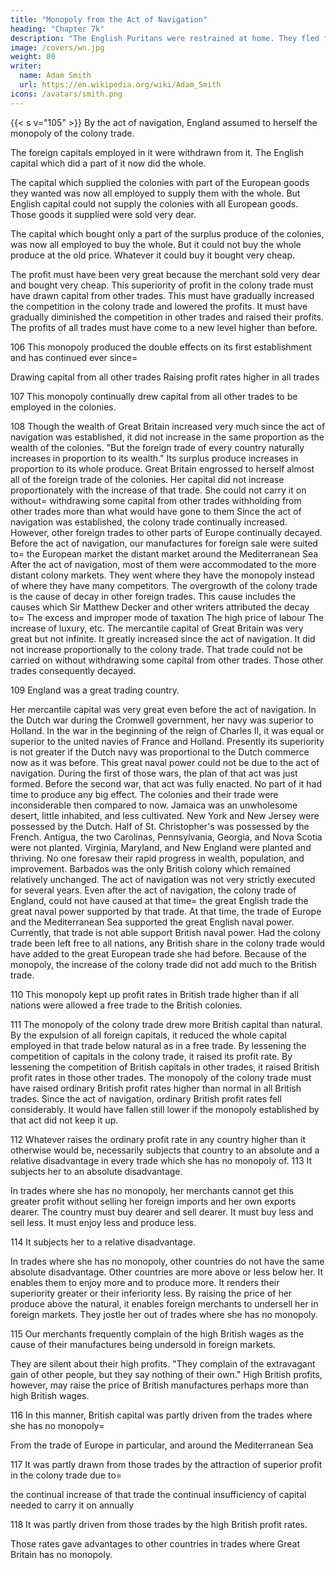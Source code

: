 ```yaml
---
title: "Monopoly from the Act of Navigation"
heading: "Chapter 7k"
description: "The English Puritans were restrained at home. They fled for freedom to America and established the four governments of New England"
image: /covers/wn.jpg
weight: 80
writer:
  name: Adam Smith
  url: https://en.wikipedia.org/wiki/Adam_Smith
icons: /avatars/smith.png
---
```




{{< s v="105" >}} By the act of navigation, England assumed to herself the monopoly of the colony trade.

The foreign capitals employed in it were withdrawn from it.
The English capital which did a part of it now did the whole.

The capital which supplied the colonies with part of the European goods they wanted was now all employed to supply them with the whole.
    But English capital could not supply the colonies with all European goods.
    Those goods it supplied were sold very dear.

The capital which bought only a part of the surplus produce of the colonies, was now all employed to buy the whole.
    But it could not buy the whole produce at the old price.
    Whatever it could buy it bought very cheap.

The profit must have been very great because the merchant sold very dear and bought very cheap.
    This superiority of profit in the colony trade must have drawn capital from other trades.
    This must have gradually increased the competition in the colony trade and lowered the profits.
    It must have gradually diminished the competition in other trades and raised their profits.
    The profits of all trades must have come to a new level higher than before.

106 This monopoly produced the double effects on its first establishment and has continued ever since= 

Drawing capital from all other trades
Raising profit rates higher in all trades

107 This monopoly continually drew capital from all other trades to be employed in the colonies.

108 Though the wealth of Great Britain increased very much since the act of navigation was established, it did not increase in the same proportion as the wealth of the colonies.
"But the foreign trade of every country naturally increases in proportion to its wealth."
    Its surplus produce increases in proportion to its whole produce.
Great Britain engrossed to herself almost all of the foreign trade of the colonies.
    Her capital did not increase proportionately with the increase of that trade.
    She could not carry it on without= 
        withdrawing some capital from other trades
        withholding from other trades more than what would have gone to them
Since the act of navigation was established, the colony trade continually increased.
    However, other foreign trades to other parts of Europe continually decayed.
Before the act of navigation, our manufactures for foreign sale were suited to= 
    the European market
    the distant market around the Mediterranean Sea
After the act of navigation, most of them were accommodated to the more distant colony markets.
    They went where they have the monopoly instead of where they have many competitors.
The overgrowth of the colony trade is the cause of decay in other foreign trades.
    This cause includes the causes which Sir Matthew Decker and other writers attributed the decay to= 
        The excess and improper mode of taxation
        The high price of labour
        The increase of luxury, etc.
The mercantile capital of Great Britain was very great but not infinite.
    It greatly increased since the act of navigation.
    It did not increase proportionally to the colony trade.
        That trade could not be carried on without withdrawing some capital from other trades.
            Those other trades consequently decayed.

109 England was a great trading country.

Her mercantile capital was very great even before the act of navigation.
In the Dutch war during the Cromwell government, her navy was superior to Holland.
In the war in the beginning of the reign of Charles II, it was equal or superior to the united navies of France and Holland.
    Presently its superiority is not greater if the Dutch navy was proportional to the Dutch commerce now as it was before.
This great naval power could not be due to the act of navigation.
    During the first of those wars, the plan of that act was just formed.
    Before the second war, that act was fully enacted.
    No part of it had time to produce any big effect.
The colonies and their trade were inconsiderable then compared to now.
    Jamaica was an unwholesome desert, little inhabited, and less cultivated.
    New York and New Jersey were possessed by the Dutch.
    Half of St. Christopher's was possessed by the French.
    Antigua, the two Carolinas, Pennsylvania, Georgia, and Nova Scotia were not planted.
    Virginia, Maryland, and New England were planted and thriving.
No one foresaw their rapid progress in wealth, population, and improvement.
    Barbados was the only British colony which remained relatively unchanged.
The act of navigation was not very strictly executed for several years.
Even after the act of navigation, the colony trade of England, could not have caused at that time= 
    the great English trade
    the great naval power supported by that trade.
At that time, the trade of Europe and the Mediterranean Sea supported the great English naval power.
    Currently, that trade is not able support British naval power.
Had the colony trade been left free to all nations, any British share in the colony trade would have added to the great European trade she had before.
    Because of the monopoly, the increase of the colony trade did not add much to the British trade.

110 This monopoly kept up profit rates in British trade higher than if all nations were allowed a free trade to the British colonies.

111 The monopoly of the colony trade drew more British capital than natural.
By the expulsion of all foreign capitals, it reduced the whole capital employed in that trade below natural as in a free trade.
By lessening the competition of capitals in the colony trade, it raised its profit rate.
By lessening the competition of British capitals in other trades, it raised British profit rates in those other trades.
The monopoly of the colony trade must have raised ordinary British profit rates higher than normal in all British trades.
Since the act of navigation, ordinary British profit rates fell considerably.
    It would have fallen still lower if the monopoly established by that act did not keep it up.

112
Whatever raises the ordinary profit rate in any country higher than it otherwise would be, necessarily subjects that country to an absolute and a relative disadvantage in every trade which she has no monopoly of.
113 It subjects her to an absolute disadvantage.

In trades where she has no monopoly, her merchants cannot get this greater profit without selling her foreign imports and her own exports dearer.
The country must buy dearer and sell dearer.
    It must buy less and sell less.
    It must enjoy less and produce less.

114 It subjects her to a relative disadvantage.

In trades where she has no monopoly, other countries do not have the same absolute disadvantage.
Other countries are more above or less below her.
It enables them to enjoy more and to produce more.
It renders their superiority greater or their inferiority less.
By raising the price of her produce above the natural, it enables foreign merchants to undersell her in foreign markets.
They jostle her out of trades where she has no monopoly.

115 Our merchants frequently complain of the high British wages as the cause of their manufactures being undersold in foreign markets.

They are silent about their high profits.
"They complain of the extravagant gain of other people, but they say nothing of their own."
High British profits, however, may raise the price of British manufactures perhaps more than high British wages.

116 In this manner, British capital was partly driven from the trades where she has no monopoly= 

From the trade of Europe in particular, and around the Mediterranean Sea

117 It was partly drawn from those trades by the attraction of superior profit in the colony trade due to= 

the continual increase of that trade
the continual insufficiency of capital needed to carry it on annually

118 It was partly driven from those trades by the high British profit rates.

Those rates gave advantages to other countries in trades where Great Britain has no monopoly.

